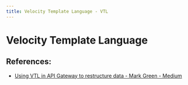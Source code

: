 ```yaml
---
title: Velocity Template Language - VTL
---
```


# Velocity Template Language

## References:
- [Using VTL in API Gateway to restructure data - Mark Green - Medium](https://medium.com/@markpgreen10/using-vtl-in-api-gateway-to-restructure-data-bc9dd6573630)
